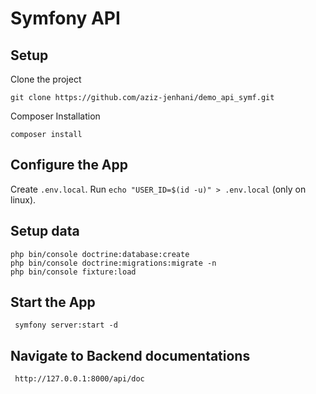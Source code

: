 # Symfony API

## Setup

Clone the project
```shell
git clone https://github.com/aziz-jenhani/demo_api_symf.git
```
Composer Installation
```shell
composer install
```
## Configure the App

Create `.env.local`.
Run `echo "USER_ID=$(id -u)" > .env.local` (only on linux).

## Setup data

```shell
php bin/console doctrine:database:create
php bin/console doctrine:migrations:migrate -n
php bin/console fixture:load
```

## Start the App

```shell
 symfony server:start -d
```
## Navigate to Backend documentations
```url
 http://127.0.0.1:8000/api/doc
```

